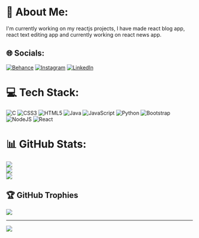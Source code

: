 # 💫 About Me:
I'm currently working on my reactjs projects, I have made  react blog app, react text editing app and  currently working on react news app.


## 🌐 Socials:
[![Behance](https://img.shields.io/badge/Behance-1769ff?logo=behance&logoColor=white)](https://behance.net/Yash4Parmar) [![Instagram](https://img.shields.io/badge/Instagram-%23E4405F.svg?logo=Instagram&logoColor=white)](https://instagram.com/yasshh__04) [![LinkedIn](https://img.shields.io/badge/LinkedIn-%230077B5.svg?logo=linkedin&logoColor=white)](https://linkedin.com/in/Yash-Parmar) 

# 💻 Tech Stack:
![C](https://img.shields.io/badge/c-%2300599C.svg?style=for-the-badge&logo=c&logoColor=white) ![CSS3](https://img.shields.io/badge/css3-%231572B6.svg?style=for-the-badge&logo=css3&logoColor=white) ![HTML5](https://img.shields.io/badge/html5-%23E34F26.svg?style=for-the-badge&logo=html5&logoColor=white) ![Java](https://img.shields.io/badge/java-%23ED8B00.svg?style=for-the-badge&logo=java&logoColor=white) ![JavaScript](https://img.shields.io/badge/javascript-%23323330.svg?style=for-the-badge&logo=javascript&logoColor=%23F7DF1E) ![Python](https://img.shields.io/badge/python-3670A0?style=for-the-badge&logo=python&logoColor=ffdd54) ![Bootstrap](https://img.shields.io/badge/bootstrap-%23563D7C.svg?style=for-the-badge&logo=bootstrap&logoColor=white) ![NodeJS](https://img.shields.io/badge/node.js-6DA55F?style=for-the-badge&logo=node.js&logoColor=white) ![React](https://img.shields.io/badge/react-%2320232a.svg?style=for-the-badge&logo=react&logoColor=%2361DAFB)
# 📊 GitHub Stats:
![](https://github-readme-stats.vercel.app/api?username=Yash4Parmar&theme=dark&hide_border=false&include_all_commits=true&count_private=true)<br/>
![](https://github-readme-streak-stats.herokuapp.com/?user=Yash4Parmar&theme=dark&hide_border=false)<br/>
![](https://github-readme-stats.vercel.app/api/top-langs/?username=Yash4Parmar&theme=dark&hide_border=false&include_all_commits=true&count_private=true&layout=compact)

## 🏆 GitHub Trophies
![](https://github-profile-trophy.vercel.app/?username=Yash4Parmar&theme=radical&no-frame=false&no-bg=false&margin-w=4)

---
[![](https://visitcount.itsvg.in/api?id=Yash4Parmar&icon=6&color=0)](https://visitcount.itsvg.in)

<!-- Proudly created with GPRM ( https://gprm.itsvg.in ) -->
